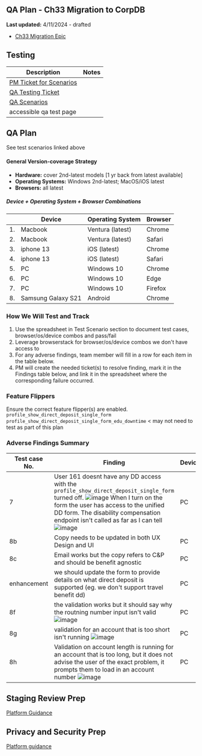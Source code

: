 

## QA Plan - Ch33 Migration to CorpDB
**Last updated:** 4/11/2024 - drafted

- [Ch33 Migration Epic](https://github.com/department-of-veterans-affairs/va.gov-team/issues/76202)

## Testing 

|Description| Notes |
|---|---|
| [PM Ticket for Scenarios ](https://github.com/department-of-veterans-affairs/va.gov-team/issues/77249)|  |
| [QA Testing Ticket](https://github.com/department-of-veterans-affairs/va.gov-team/issues/76720) |  |
| [QA Scenarios](https://docs.google.com/spreadsheets/d/1rOD8w0YNTlfbefVK7t2RsWoYK_ui1gTkVhCXlJE5VDg/edit#gid=0) | |
|accessible qa test page |  |


## QA Plan 
See test scenarios linked above 

#### General Version-coverage Strategy
- **Hardware:** cover 2nd-latest models [1 yr back from latest available]
- **Operating Systems:** Windows 2nd-latest; MacOS/iOS latest
- **Browsers:** all latest
  
##### Device + Operating System + Browser Combinations

|   |      Device        |  Operating System  | Browser  |
|---|--------------------|--------------------|----------|
|1. |      Macbook       |  Ventura (latest)  | Chrome   |
|2. |      Macbook       |  Ventura (latest)  | Safari   |
|3. |     iphone 13      |    iOS (latest)    | Chrome   |
|4. |     iphone 13      |    iOS (latest)    | Safari   |
|5. |         PC         |     Windows 10     | Chrome   |
|6. |         PC         |     Windows 10     | Edge     |
|7. |         PC         |     Windows 10     | Firefox  |
|8. | Samsung Galaxy S21 |      Android       | Chrome   |


### How We Will Test and Track
1. Use the spreadsheet in Test Scenario section to document test cases, browser/os/device combos and pass/fail
2. Leverage browserstack for browser/os/device combos we don't have access to
3. For any adverse findings, team member will fill in a row for each item in the table below. 
4. PM will create the needed ticket(s) to resolve finding, mark it in the Findings table below, and link it in the spreadsheet where the corresponding failure occurred.

### Feature Flippers 
Ensure the correct feature flipper(s) are enabled.
`profile_show_direct_deposit_single_form`
`profile_show_direct_deposit_single_form_edu_downtime` < may not need to test as part of this plan

### Adverse Findings Summary



| Test case No. |    Finding       | Device  | Operating System | Browser | Reporter | Resolution Ticket(s)| Status |
|---------------|------------------|---------|-----------------|---------|---------|---------------------|--------|
|7 | User 161 doesnt have any DD access with the `profile_show_direct_deposit_single_form` turned off. ![image](https://github.com/department-of-veterans-affairs/va.gov-team/assets/129431463/0970f635-9e05-49b1-8b8d-6c4eaf4d21de)  When I turn on the form the user has access to the unified DD form. The disability compensation endpoint isn't called as far as I can tell ![image](https://github.com/department-of-veterans-affairs/va.gov-team/assets/129431463/f596b9c8-662f-40f6-a5b5-edd62e689893)  |  PC  | Windows  | Chrome  | Travis | TBD  |  | 
|8b | Copy needs to be updated in both UX Design and UI   |  PC  | Windows  | Chrome  | Travis | TBD  |  | 
|8c | Email works but the copy refers to C&P and should be benefit agnostic |  PC  | Windows  | Chrome  | Travis | TBD  |  |
|enhancement | we should update the form to provide details on what direct deposit is supported (eg. we don't support travel benefit dd) |  PC  | Windows  | Chrome  | Travis | TBD  |  |
|8f | the validation works but it should say why the routning number input isn't valid  ![image](https://github.com/department-of-veterans-affairs/va.gov-team/assets/129431463/925e21aa-3973-4012-8d0f-6dae3885ce5c) |  PC  | Windows  | Chrome  | Travis | TBD  |  |
|8g | validation for an account that is too short isn't running ![image](https://github.com/department-of-veterans-affairs/va.gov-team/assets/129431463/8c778252-3985-490d-bef9-a6221541451f)  |  PC  | Windows  | Chrome  | Travis | TBD  |  |
|8h | Validation on account length is running for an account that is too long, but it does not advise the user of the exact problem, it prompts them to load in an account number ![image](https://github.com/department-of-veterans-affairs/va.gov-team/assets/129431463/b479c2aa-a698-4998-8683-8d08846559d5)|  PC  | Windows  | Chrome  | Travis | TBD  |  |








## Staging Review Prep 
[Platform Guidance](https://depo-platform-documentation.scrollhelp.site/collaboration-cycle/staging-review)

## Privacy and Security Prep 
[Platform guidance](https://depo-platform-documentation.scrollhelp.site/collaboration-cycle/privacy-security-infrastructure-readiness-review)

